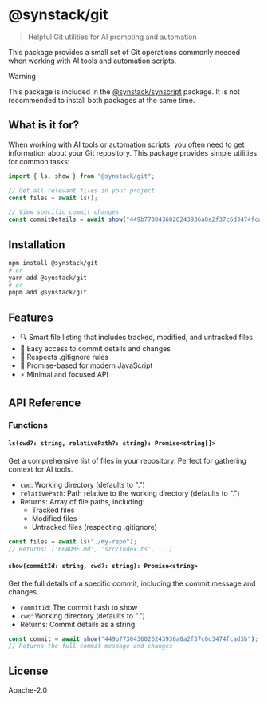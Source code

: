 # @synstack/git

> Helpful Git utilities for AI prompting and automation

This package provides a small set of Git operations commonly needed when working with AI tools and automation scripts.

> [!WARNING]
> This package is included in the [@synstack/synscript](https://github.com/pAIrprogio/synscript) package. It is not recommended to install both packages at the same time.

## What is it for?

When working with AI tools or automation scripts, you often need to get information about your Git repository. This package provides simple utilities for common tasks:

```typescript
import { ls, show } from "@synstack/git";

// Get all relevant files in your project
const files = await ls();

// View specific commit changes
const commitDetails = await show("449b7730436026243936a0a2f37c6d3474fcad3b");
```

## Installation

```bash
npm install @synstack/git
# or
yarn add @synstack/git
# or
pnpm add @synstack/git
```

## Features

- 🔍 Smart file listing that includes tracked, modified, and untracked files
- 📜 Easy access to commit details and changes
- 🎯 Respects .gitignore rules
- 🔄 Promise-based for modern JavaScript
- ⚡ Minimal and focused API

## API Reference

### Functions

#### `ls(cwd?: string, relativePath?: string): Promise<string[]>`

Get a comprehensive list of files in your repository. Perfect for gathering context for AI tools.

- `cwd`: Working directory (defaults to ".")
- `relativePath`: Path relative to the working directory (defaults to ".")
- Returns: Array of file paths, including:
  - Tracked files
  - Modified files
  - Untracked files (respecting .gitignore)

```typescript
const files = await ls("./my-repo");
// Returns: ['README.md', 'src/index.ts', ...]
```

#### `show(commitId: string, cwd?: string): Promise<string>`

Get the full details of a specific commit, including the commit message and changes.

- `commitId`: The commit hash to show
- `cwd`: Working directory (defaults to ".")
- Returns: Commit details as a string

```typescript
const commit = await show("449b7730436026243936a0a2f37c6d3474fcad3b");
// Returns the full commit message and changes
```

## License

Apache-2.0
